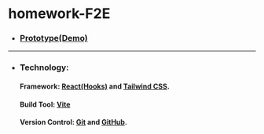 # homework-F2E
  * ### [Prototype(Demo)](https://star-tree.github.io/homework-F2E/)<br />
  ---
  * ### Technology:
    #### Framework: [React(Hooks)](https://react.dev/) and [Tailwind CSS](https://tailwindcss.com/).
    #### Build Tool: [Vite](https://vitejs.dev/)
    #### Version Control: [Git](https://git-scm.com/) and [GitHub](https://github.com/).

